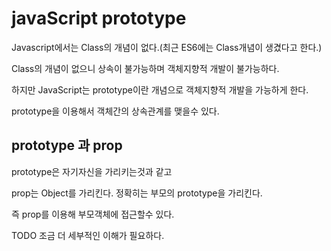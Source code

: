 # javaScript prototype
Javascript에서는 Class의 개념이 없다.(최근 ES6에는 Class개념이 생겼다고 한다.)

Class의 개념이 없으니 상속이 불가능하며 객체지향적 개발이 불가능하다.

하지만 JavaScript는 prototype이란 개념으로 객체지향적 개발을 가능하게 한다.

prototype을 이용해서 객체간의 상속관계를 맺을수 있다.

## prototype 과 prop

prototype은 자기자신을 가리키는것과 같고 

prop는 Object를 가리킨다. 정확히는 부모의 prototype을 가리킨다.

즉 prop를 이용해 부모객체에 접근할수 있다.

TODO 조금 더 세부적인 이해가 필요하다.